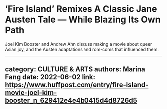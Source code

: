 # ‘Fire Island’ Remixes A Classic Jane Austen Tale — While Blazing Its Own Path

Joel Kim Booster and Andrew Ahn discuss making a movie about queer Asian joy, and the Austen adaptations and rom-coms that influenced them.

---
category: CULTURE & ARTS
authors: Marina Fang
date: 2022-06-02
link: https://www.huffpost.com/entry/fire-island-movie-joel-kim-booster_n_629412e4e4b0415d4d8726d5
---
